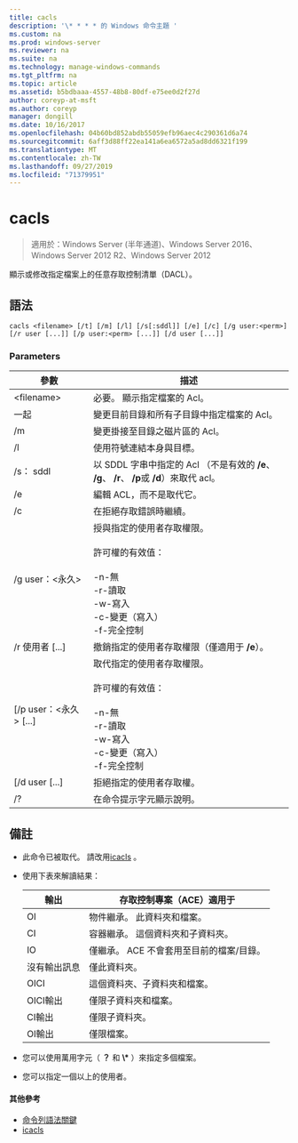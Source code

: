 ```yaml
---
title: cacls
description: '\* * * * 的 Windows 命令主題 '
ms.custom: na
ms.prod: windows-server
ms.reviewer: na
ms.suite: na
ms.technology: manage-windows-commands
ms.tgt_pltfrm: na
ms.topic: article
ms.assetid: b5bdbaaa-4557-48b8-80df-e75ee0d2f27d
author: coreyp-at-msft
ms.author: coreyp
manager: dongill
ms.date: 10/16/2017
ms.openlocfilehash: 04b60bd852abdb55059efb96aec4c290361d6a74
ms.sourcegitcommit: 6aff3d88ff22ea141a6ea6572a5ad8dd6321f199
ms.translationtype: MT
ms.contentlocale: zh-TW
ms.lasthandoff: 09/27/2019
ms.locfileid: "71379951"
---
```

# <a name="cacls"></a>cacls

>適用於：Windows Server (半年通道)、Windows Server 2016、Windows Server 2012 R2、Windows Server 2012

顯示或修改指定檔案上的任意存取控制清單（DACL）。  
## <a name="syntax"></a>語法  
```  
cacls <filename> [/t] [/m] [/l] [/s[:sddl]] [/e] [/c] [/g user:<perm>] [/r user [...]] [/p user:<perm> [...]] [/d user [...]]  
```  
### <a name="parameters"></a>Parameters  

|        參數        |                                                                                            描述                                                                                             |
|-------------------------|----------------------------------------------------------------------------------------------------------------------------------------------------------------------------------------------------|
|      \<filename\>       |                                                                            必要。 顯示指定檔案的 Acl。                                                                             |
|           一起            |                                                          變更目前目錄和所有子目錄中指定檔案的 Acl。                                                          |
|           /m            |                                                                          變更掛接至目錄之磁片區的 Acl。                                                                           |
|           /l            |                                                                        使用符號連結本身與目標。                                                                         |
|         /s： sddl         |                                       以 SDDL 字串中指定的 Acl （不是有效的 **/e**、 **/g**、 **/r**、 **/p**或 **/d**）來取代 acl。                                        |
|           /e            |                                                                                 編輯 ACL，而不是取代它。                                                                                  |
|           /c            |                                                                                 在拒絕存取錯誤時繼續。                                                                                  |
|    /g user：\<永久\>     |   授與指定的使用者存取權限。<br /><br />許可權的有效值：<br /><br />-n-無<br />-r-讀取<br />-w-寫入<br />-c-變更（寫入）<br />-f-完全控制   |
|      /r 使用者 [...]      |                                                                  撤銷指定的使用者存取權限（僅適用于 **/e**）。                                                                   |
| [/p user：\<永久\> [...] | 取代指定的使用者存取權限。<br /><br />許可權的有效值：<br /><br />-n-無<br />-r-讀取<br />-w-寫入<br />-c-變更（寫入）<br />-f-完全控制 |
|     [/d user [...]      |                                                                                    拒絕指定的使用者存取權。                                                                                     |
|           /?            |                                                                                在命令提示字元顯示說明。                                                                                |

## <a name="remarks"></a>備註  
- 此命令已被取代。 請改用[icacls](icacls.md) 。  
- 使用下表來解讀結果：  


  |      輸出       |                存取控制專案（ACE）適用于                |
  |-------------------|---------------------------------------------------------------------|
  |        OI         |               物件繼承。 此資料夾和檔案。                |
  |        CI         |           容器繼承。 這個資料夾和子資料夾。            |
  |        IO         | 僅繼承。 ACE 不會套用至目前的檔案/目錄。 |
  | 沒有輸出訊息 |                          僅此資料夾。                          |
  |     OICI      |                 這個資料夾、子資料夾和檔案。                 |
  |   OICI輸出    |                     僅限子資料夾和檔案。                      |
  |     CI輸出      |                          僅限子資料夾。                           |
  |     OI輸出      |                             僅限檔案。                             |


- 您可以使用萬用字元（ **？** 和 **\\\*** ）來指定多個檔案。  
- 您可以指定一個以上的使用者。  

#### <a name="additional-references"></a>其他參考  
-   [命令列語法關鍵](command-line-syntax-key.md)   
-   [icacls](icacls.md)  
